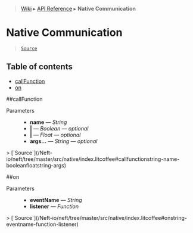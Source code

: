 > [Wiki](Home) ▸ [API Reference](API-Reference) ▸ **Native Communication**

# Native Communication

> [`Source`](/Neft-io/neft/tree/master/src/native/index.litcoffee#native-communication)

## Table of contents
  * [callFunction](#callfunction)
  * [on](#on)

##callFunction
<dl><dt>Parameters</dt><dd><ul><li><b>name</b> — <i>String</i></li><li><b>|</b> — <i>Boolean</i> — <i>optional</i></li><li><b>|</b> — <i>Float</i> — <i>optional</i></li><li><b>args...</b> — <i>String</i> — <i>optional</i></li></ul></dd></dl>
> [`Source`](/Neft-io/neft/tree/master/src/native/index.litcoffee#callfunctionstring-name-booleanfloatstring-args)

##on
<dl><dt>Parameters</dt><dd><ul><li><b>eventName</b> — <i>String</i></li><li><b>listener</b> — <i>Function</i></li></ul></dd></dl>
> [`Source`](/Neft-io/neft/tree/master/src/native/index.litcoffee#onstring-eventname-function-listener)

